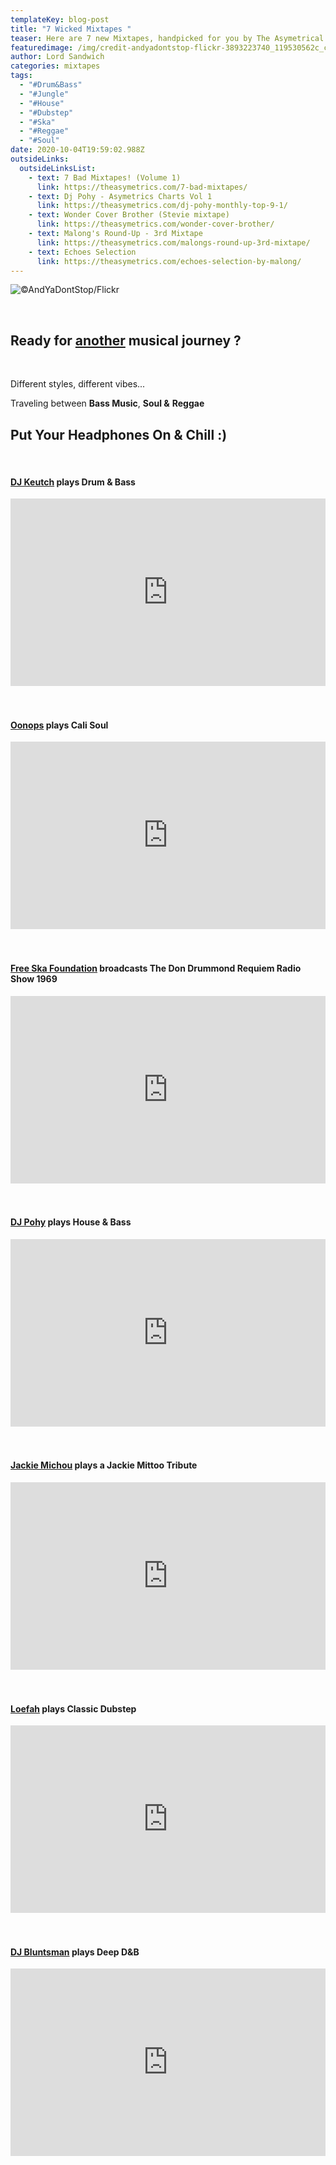 ```yaml
---
templateKey: blog-post
title: "7 Wicked Mixtapes "
teaser: Here are 7 new Mixtapes, handpicked for you by The Asymetrical Team.
featuredimage: /img/credit-andyadontstop-flickr-3893223740_119530562c_c.jpg
author: Lord Sandwich
categories: mixtapes
tags:
  - "#Drum&Bass"
  - "#Jungle"
  - "#House"
  - "#Dubstep"
  - "#Ska"
  - "#Reggae"
  - "#Soul"
date: 2020-10-04T19:59:02.988Z
outsideLinks:
  outsideLinksList:
    - text: 7 Bad Mixtapes! (Volume 1)
      link: https://theasymetrics.com/7-bad-mixtapes/
    - text: Dj Pohy - Asymetrics Charts Vol 1
      link: https://theasymetrics.com/dj-pohy-monthly-top-9-1/
    - text: Wonder Cover Brother (Stevie mixtape)
      link: https://theasymetrics.com/wonder-cover-brother/
    - text: Malong's Round-Up - 3rd Mixtape
      link: https://theasymetrics.com/malongs-round-up-3rd-mixtape/
    - text: Echoes Selection
      link: https://theasymetrics.com/echoes-selection-by-malong/
---
```

![](/img/theasymetrics_credit_andyadontstop_small.jpg "©AndYaDontStop/Flickr")

<br>

## Ready for [another](https://theasymetrics.com/7-bad-mixtapes/) musical journey ?

<br>

Different styles, different vibes...

Traveling between **Bass Music**, **Soul &** **Reggae**

## Put Your Headphones On & Chill :)

<br>

#### [DJ Keutch](https://www.facebook.com/djkeutch/) plays Drum & Bass

<iframe width="100%" height="300" src="https://www.mixcloud.com/widget/iframe/?light=1&feed=%2FDrumTaBass%2Fdtb-flavour-14-keutch%2F" frameborder="0" ></iframe>

<br>

<br>

<br>

#### [Oonops](http://brooklynradio.com/oonops-drops/) plays Cali Soul

<iframe width="100%" height="300" src="https://www.mixcloud.com/widget/iframe/?light=1&feed=%2Fbrooklynradio%2Fcalifornia-soul-2%2F" frameborder="0" ></iframe>

<br>

<br>

<br>

#### [Free Ska Foundation](http://freeskafoundation.blogspot.com/) broadcasts The Don Drummond Requiem Radio Show 1969

<iframe width="100%" height="300" src="https://www.mixcloud.com/widget/iframe/?light=1&feed=%2FFreeskafoundation%2Fdon-drummond-requiem-radio-show-originally-broadcast-in-kingston-from-rjr-in-1969%2F" frameborder="0" ></iframe>

<br>

<br>

<br>

#### [DJ Pohy](https://theasymetrics.com/dj-pohy-monthly-top-9-1/) plays House & Bass

<iframe width="100%" height="300" src="https://www.mixcloud.com/widget/iframe/?light=1&feed=%2Fdjpohy%2Fraskattas-radio-night-with-croustibass-bass-house-mix-by-dj-pohy-06062020%2F" frameborder="0" ></iframe>

<br>

<br>

<br>

#### [Jackie Michou](https://www.reverbnation.com/jackiemichou) plays a Jackie Mittoo Tribute

<iframe width="100%" height="300" src="https://www.mixcloud.com/widget/iframe/?light=1&feed=%2Fjackiemichou%2Ftribute-to-jackie-mittoo-1%2F" frameborder="0" ></iframe>

<br>

<br>

<br>

#### [Loefah](https://www.discogs.com/artist/207974-Loefah) plays Classic Dubstep

<iframe width="100%" height="300" src="https://www.mixcloud.com/widget/iframe/?light=1&feed=%2FRadarRadioLDN%2Floefah-classic-dubstep-set-tectonic-takeover-11th-february-2018%2F" frameborder="0" ></iframe>

<br>

<br>

<br>

#### [DJ Bluntsman](https://www.facebook.com/DjBluntsman/) plays Deep D&B

<iframe width="100%" height="300" src="https://www.mixcloud.com/widget/iframe/?light=1&feed=%2Fdjbluntsman%2Fdeep-everytime-2007%2F" frameborder="0" ></iframe>